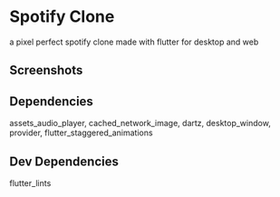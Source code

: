 # Spotify Clone

a pixel perfect spotify clone made with flutter for desktop and web

## Screenshots

## Dependencies

assets_audio_player, cached_network_image, dartz, desktop_window, provider, flutter_staggered_animations

## Dev Dependencies

flutter_lints
